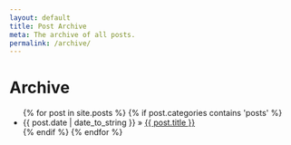 ```yaml
---
layout: default
title: Post Archive
meta: The archive of all posts.
permalink: /archive/
---
```


<div id="home">
  <h1>Archive</h1>
  <ul class="posts">
    {% for post in site.posts %}
    {% if post.categories contains 'posts' %}
    <li><span>{{ post.date | date_to_string }}</span>
      &raquo; <a href="{{ post.url }}">{{ post.title }}</a></li>
    {% endif %}
    {% endfor %}
  </ul>

</div>
